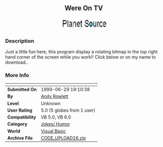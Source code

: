 ﻿<div align="center">

## Were On TV

<img src="logo.jpg">
</div>

### Description

Just a little fun here, this program display a rotating bitmap in the top right hand corner of the screen while you work!! Click below or on my name to download..
 
### More Info
 


<span>             |<span>
---                |---
**Submitted On**   |1999-06-29 19:10:38
**By**             |[Andy Rowlett](https://github.com/Planet-Source-Code/PSCIndex/blob/master/ByAuthor/andy-rowlett.md)
**Level**          |Unknown
**User Rating**    |5.0 (5 globes from 1 user)
**Compatibility**  |VB 5\.0, VB 6\.0
**Category**       |[Jokes/ Humor](https://github.com/Planet-Source-Code/PSCIndex/blob/master/ByCategory/jokes-humor__1-40.md)
**World**          |[Visual Basic](https://github.com/Planet-Source-Code/PSCIndex/blob/master/ByWorld/visual-basic.md)
**Archive File**   |[CODE\_UPLOAD16\.zip](https://github.com/Planet-Source-Code/andy-rowlett-were-on-tv__1-2191/archive/master.zip)








